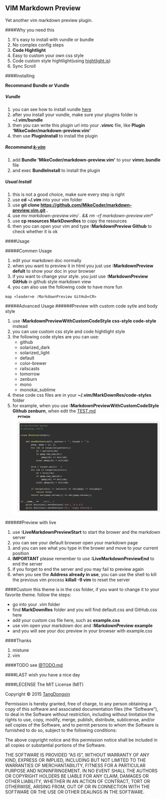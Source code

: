 VIM Markdown Preview
---

Yet another vim markdown preview plugin.

####Why you need this
1. It's easy to install with vundle or bundle
2. No complex config steps
3. **Code Hightlight**
4. Easy to custom your own css style
5. Code custom style hightlight(using [hightlight.js](https://highlightjs.org/))
6. Sync Scroll

####Installing

**Recommand Bundle or Vundle**

##### Vundle
1. you can see how to install vundle [here](https://github.com/VundleVim/Vundle.vim)
2. after you install your vundle, make sure your plugins folder is **~/.vim/bundle**
3. then you can write this plugin url into your **.vimrc** file, like **Plugin 'MikeCoder/markdown-preview.vim'**
4. then use **PluginInstall** to install the plugin

##### Recommand:[k-vim](https://github.com/wklken/k-vim)
1. add **Bundle 'MikeCoder/markdown-preview.vim'** to your **vimrc.bundle** file
2. and exec **BundleInstall** to install the plugin

##### Usual Install
1. this is not a good choice, make sure every step is right
2. use **cd ~/.vim** into your vim folder
3. use **git clone https://github.com/MikeCoder/markdown-preview.vim.git .**
4. use **mv markdown-preview.vim/* . && rm -rf markdown-preview.vim**
5. use **cp resources MarkDownRes** to copy the resources
6. then you can open your vim and type **:MarkdownPreview Github** to check whether it is ok

####Usage

#####Commen Usage
1. edit your markdown doc normally
2. when you want to preview it in html you just use **:MarkdownPreview defult** to show your doc in your browser
3. if you want to change your style. you just use **:MarkdownPreview GitHub** in github style markdown view
4. you can also use the following code to have more fun
```
map <leader>m :MarkdownPreview GitHub<CR>
```

#####Advanced Usage
######Preview with custom code sytle and body style
1. use **:MarkdownPreviewWithCustomCodeStyle css-style code-style** instead
2. you can use custom css style and code hightlight style
3. the following code styles are you can use:
    + github
    + solarized_dark
    + solarized_light
    + default
    + color-brewer
    + railscasts
    + tomorrow
    + zenburn
    + mono
    + monokai_sublime
4. these code css files are in your **~/.vim/MarkDownRes/code-styles** folder
5. for example, when you use **:MarkdownPreviewWithCustomCodeStyle Github zenburn**, when edit the [TEST.md](./TEST.md)
    ![code hightlight example](./images/code-style.png)

######Preview with live
1. use **:LiveMarkdownPreviewStart** to start the brower and the markdown server
2. you can see your default browser open your markdown page
3. and you can see what you type in the brower and move to your current position
4. **IMPORTANT** please remember to use **:LiveMarkdownPreviewEnd** to end the server
5. if you forget to end the server and you may fail to preview again
6. when you see the **Address already in use**, you can use the shell to kill the previous vim process **killall -9 vim** to reset the server

####Custom
this theme is in the css folder, if you want to change it to your favorite theme. follow the steps:

- go into your .vim folder
- find **MarkDownRes** folder and you will find default.css and GitHub.css here
- add your custom css file here, such as **example.css**
- use vim open your markdown doc and **:MarkdownPreview example**
- and you will see your doc preview in your browser with example.css

####Thanks
1. mistune
2. vim

####TODO
see [@TODO.md](https://github.com/MikeCoder/markdown-preview.vim/blob/master/TODO.md)

####LAST
wish you have a nice day

####LECENSE
The MIT License (MIT)

Copyright © 2015 [TangDongxin](http://mikecoder.cn)

Permission is hereby granted, free of charge, to any person obtaining a copy of this software
and associated documentation files (the “Software”), to deal in the Software without restriction,
including without limitation the rights to use, copy, modify, merge, publish, distribute,
sublicense, and/or sell copies of the Software, and to permit persons to whom the Software
is furnished to do so, subject to the following conditions:

The above copyright notice and this permission notice shall be included in all copies or
substantial portions of the Software.

THE SOFTWARE IS PROVIDED “AS IS”, WITHOUT WARRANTY OF ANY KIND, EXPRESS OR IMPLIED, INCLUDING
BUT NOT LIMITED TO THE WARRANTIES OF MERCHANTABILITY, FITNESS FOR A PARTICULAR PURPOSE AND
NONINFRINGEMENT. IN NO EVENT SHALL THE AUTHORS OR COPYRIGHT HOLDERS BE LIABLE FOR ANY CLAIM,
DAMAGES OR OTHER LIABILITY, WHETHER IN AN ACTION OF CONTRACT, TORT OR OTHERWISE, ARISING
FROM, OUT OF OR IN CONNECTION WITH THE SOFTWARE OR THE USE OR OTHER DEALINGS IN THE SOFTWARE.

